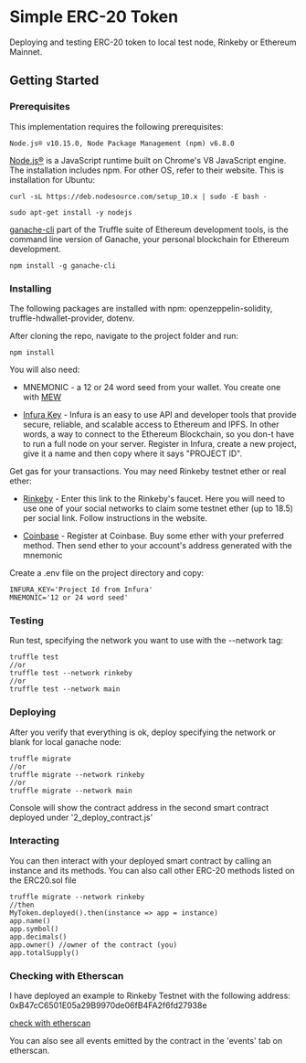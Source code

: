 # Simple ERC-20 Token

Deploying and testing ERC-20 token to local test node, Rinkeby or Ethereum Mainnet.

## Getting Started

### Prerequisites

This implementation requires the following prerequisites:

```
Node.js® v10.15.0, Node Package Management (npm) v6.8.0
```

[Node.js®](https://nodejs.org/en/) is a JavaScript runtime built on Chrome's V8 JavaScript engine. The installation includes npm. For other OS, refer to their website. This is installation for Ubuntu:

```
curl -sL https://deb.nodesource.com/setup_10.x | sudo -E bash -

sudo apt-get install -y nodejs
```

[ganache-cli](https://www.npmjs.com/package/ganache-cli) part of the Truffle suite of Ethereum development tools, is the command line version of Ganache, your personal blockchain for Ethereum development.

```
npm install -g ganache-cli
```

### Installing

The following packages are installed with npm: openzeppelin-solidity, truffle-hdwallet-provider, dotenv.

After cloning the repo, navigate to the project folder and run:

```
npm install
```

You will also need:

- MNEMONIC - a 12 or 24 word seed from your wallet. You create one with [MEW](https://www.myetherwallet.com/create-wallet)

- [Infura Key](https://infura.io/register) - Infura is an easy to use API and developer tools that provide secure, reliable, and scalable access to Ethereum and IPFS. In other words, a way to connect to the Ethereum Blockchain, so you don-t have to run a full node on your server. Register in Infura, create a new project, give it a name and then copy where it says "PROJECT ID".

Get gas for your transactions. You may need Rinkeby testnet ether or real ether:

- [Rinkeby](https://faucet.rinkeby.io/) - Enter this link to the Rinkeby's faucet. Here you will need to use one of your social networks to claim some testnet ether (up to 18.5) per social link. Follow instructions in the website.

- [Coinbase](https://www.coinbase.com/join/58787454ff90ca00dab65cb9) - Register at Coinbase. Buy some ether with your preferred method. Then send ether to your account's address generated with the mnemonic

Create a .env file on the project directory and copy:

```
INFURA_KEY='Project Id from Infura'
MNEMONIC='12 or 24 word seed'
```

### Testing

Run test, specifying the network you want to use with the --network tag:

```
truffle test
//or
truffle test --network rinkeby
//or
truffle test --network main
```

### Deploying

After you verify that everything is ok, deploy specifying the network or blank for local ganache node:

```
truffle migrate
//or
truffle migrate --network rinkeby
//or
truffle migrate --network main
```

Console will show the contract address in the second smart contract deployed under '2_deploy_contract.js'

### Interacting

You can then interact with your deployed smart contract by calling an instance and its methods. You can also call other ERC-20 methods listed on the ERC20.sol file

```
truffle migrate --network rinkeby
//then
MyToken.deployed().then(instance => app = instance)
app.name()
app.symbol()
app.decimals()
app.owner() //owner of the contract (you)
app.totalSupply()
```

### Checking with Etherscan

I have deployed an example to Rinkeby Testnet with the following address: 0xB47cC6501E05a29B9970de06fB4FA2f6fd27938e

[check with etherscan](https://rinkeby.etherscan.io/address/0xB47cC6501E05a29B9970de06fB4FA2f6fd27938e)

You can also see all events emitted by the contract in the 'events' tab on etherscan.
